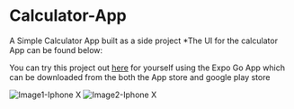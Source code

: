 # Calculator-App
A Simple Calculator App built as a side project
*The UI for the calculator App can be found below:

You can try this project out [here](https://expo.dev/@olatunji56/Calculator-App) for yourself using the Expo Go App which can be downloaded from the both the App store and google play store

![Image1-Iphone X](https://github.com/olatunjiemanuel/Calculator-App/blob/master/assets/UI%20design%20Images/X%20-%202.png)
![Image2-Iphone X](https://github.com/olatunjiemanuel/Calculator-App/blob/master/assets/UI%20design%20Images/X%20-%203.png)

